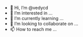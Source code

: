 - 👋 Hi, I’m @vedycd
- 👀 I’m interested in ...
- 🌱 I’m currently learning ...
- 💞️ I’m looking to collaborate on ...
- 📫 How to reach me ...

<!---
vedycd/vedycd is a ✨ special ✨ repository because its `README.md` (this file) appears on your GitHub profile.
You can click the Preview link to take a look at your changes.
--->
